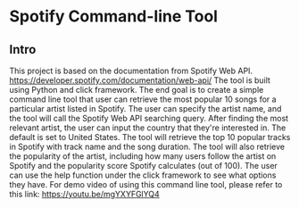 # Spotify Command-line Tool
## Intro
This project is based on the documentation from Spotify Web API. https://developer.spotify.com/documentation/web-api/ The tool is built using Python and click framework. 
The end goal is to create a simple command line tool that user can retrieve the most popular 10 songs for a particular artist listed in Spotify. 
The user can specify the artist name, and the tool will call the Spotify Web API searching query. After finding the most relevant artist, the user can input the country that they're interested in. The default is set to United States. The tool will retrieve the top 10 popular tracks in Spotify with track name and the song duration. The tool will also retrieve the popularity of the artist, including how many users follow the artist on Spotify and the popularity score Spotify calculates (out of 100). 
The user can use the help function under the click framework to see what options they have. 
For demo video of using this command line tool, please refer to this link: https://youtu.be/mgYXYFGlYQ4
